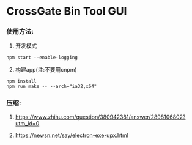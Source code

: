# CrossGate Bin Tool GUI


### 使用方法:

1. 开发模式
```
npm start --enable-logging
```

2. 构建app(注:不要用cnpm)
```
npm install
npm run make -- --arch="ia32,x64"
```

### 压缩:
1. https://www.zhihu.com/question/380942381/answer/2898106802?utm_id=0

2. https://newsn.net/say/electron-exe-upx.html